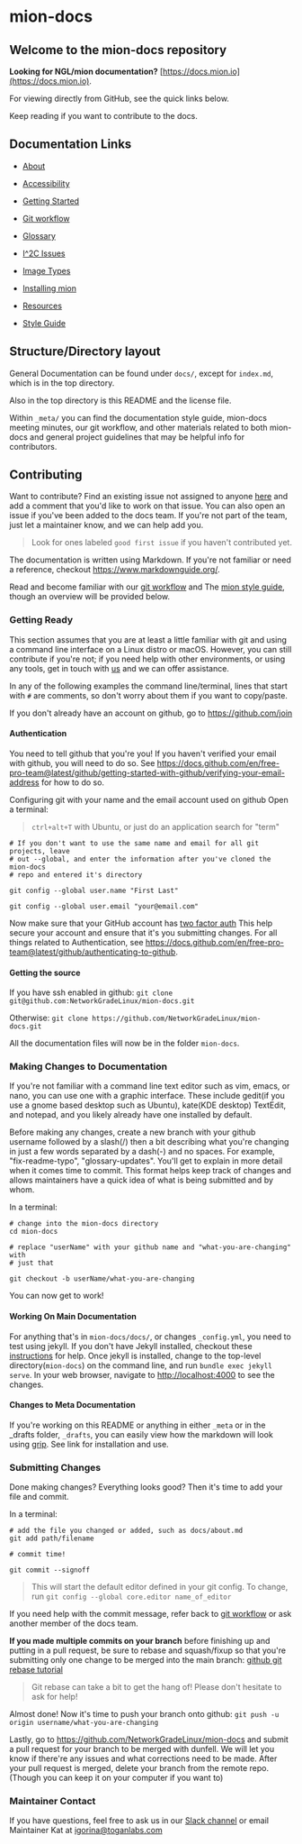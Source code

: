 # mion-docs

## Welcome to the mion-docs repository

**Looking for NGL/mion documentation?**
[https://docs.mion.io](https://docs.mion.io).

For viewing directly from GitHub, see the quick links below.

Keep reading if you want to contribute to the docs.

## Documentation Links

* [About](docs/about.md)

* [Accessibility](docs/ACCESSIBILITY.md)

* [Getting Started](docs/getting-started.md)

* [Git workflow](_meta/git_commandments.md)

* [Glossary](docs/glossary.md)

* [I^2C Issues](docs/i2c-issues.md)

* [Image Types](docs/imagetypes.md)

* [Installing mion](docs/installing_mion.md)

* [Resources](docs/resources.md)

* [Style Guide](_meta/style_guide.md)

## Structure/Directory layout

General Documentation can be found under `docs/`, except for `index.md`, which
is in the top directory.

Also in the top directory is this README and the license file.

Within `_meta/` you can find the documentation style guide, mion-docs
meeting minutes, our git workflow, and other materials related to both mion-docs
and general project guidelines that may be helpful info for contributors.

## Contributing

Want to contribute? Find an existing issue not assigned to anyone
[here](https://github.com/NetworkGradeLinux/mion-docs/issues) and add a comment
that you'd like to work on that issue. You can also open an issue if you've
been added to the docs team. If you're not part of the team, just let a
maintainer know, and we can help add you.
> Look for ones labeled `good first issue` if you haven't contributed yet.

The documentation is written using Markdown. If you're not familiar or need a
reference, checkout <https://www.markdownguide.org/>.

Read and become familiar with our [git workflow](_meta/git_commandments.md) and
The [mion style guide](_meta/style_guide.md), though an overview will be
provided below.

### Getting Ready

This section assumes that you are at least a little familiar with git and
using a command line interface on a Linux distro or macOS. However, you can
still contribute if you're not; if you need help with other environments, or
using any tools, get in touch with [us](#maintainer-contact) and we can
offer assistance.

In any of the following examples the command line/terminal, lines that start
with `#` are comments, so don't worry about them if you want to copy/paste.

If you don't already have an account on github, go to <https://github.com/join>

#### Authentication

You need to tell github that you're you!
If you haven't verified your email with github, you will need to do so.
See <https://docs.github.com/en/free-pro-team@latest/github/getting-started-with-github/verifying-your-email-address>
for how to do so.

Configuring git with your name and the email account used on github
Open a terminal:

> `ctrl+alt+T` with Ubuntu, or just do an application search for "term"

```shell
# If you don't want to use the same name and email for all git projects, leave
# out --global, and enter the information after you've cloned the mion-docs
# repo and entered it's directory

git config --global user.name "First Last"

git config --global user.email "your@email.com"

```

Now make sure that your GitHub account has
[two factor auth](https://GitHub.blog/2013-09-03-two-factor-authentication/)
This help secure your account and ensure that it's you submitting changes.
For all things related to
Authentication, see
<https://docs.github.com/en/free-pro-team@latest/github/authenticating-to-github>.

#### Getting the source

If you have ssh enabled in github:
`git clone git@github.com:NetworkGradeLinux/mion-docs.git`

Otherwise:
`git clone https://github.com/NetworkGradeLinux/mion-docs.git`

All the documentation files will now be in the folder `mion-docs`.

### Making Changes to Documentation

If you're not familiar with a command line text editor such as vim, emacs, or
nano, you can use one with a graphic interface. These include
gedit(if you use a gnome based desktop such as Ubuntu), kate(KDE desktop)
TextEdit, and notepad, and you likely already have one installed by default.

Before making any changes, create a new branch with your github username
followed by a slash(/) then a bit describing what you're changing in just a few
words separated by a dash(-) and no spaces. For example, "fix-readme-typo",
"glossary-updates". You'll get to explain in more detail when it comes time to
commit. This format helps keep track of changes and allows maintainers have a
quick idea of what is being submitted and by whom.

In a terminal:

```shell
# change into the mion-docs directory
cd mion-docs

# replace "userName" with your github name and "what-you-are-changing" with
# just that

git checkout -b userName/what-you-are-changing
```

You can now get to work!

#### Working On Main Documentation

For anything that's in `mion-docs/docs/`, or changes `_config.yml`, you need
to test using jekyll. If you don't have Jekyll installed,
checkout these [instructions](https://jekyllrb.com/docs/installation/) for help.
Once jekyll is installed, change to the top-level directory(`mion-docs`) on
the command line, and run `bundle exec jekyll serve`. In your web browser,
navigate to <http://localhost:4000> to see the changes.

#### Changes to Meta Documentation

If you're working on this README or anything in either `_meta` or in the
_drafts folder, `_drafts`, you can easily view how the markdown will look
using [grip](https://github.com/joeyespo/grip). See link for installation and
use.

### Submitting Changes

Done making changes? Everything looks good? Then it's time to add your file and
commit.

In a terminal:

```shell
# add the file you changed or added, such as docs/about.md
git add path/filename

# commit time!

git commit --signoff
```

> This will start the default editor defined in your git config. To change, run
`git config --global core.editor name_of_editor`

If you need help with the commit message, refer back to
[git workflow](_meta/git_commandments.md) or ask another member of the docs
team.

**If you made multiple commits on your branch** before finishing up and putting
in a pull request, be sure to rebase and squash/fixup so that you're submitting
only one change to be merged into the main branch:
[github git rebase tutorial](https://docs.github.com/en/free-pro-team@latest/github/using-git/using-git-rebase-on-the-command-line#pushing-rebased-code-to-github)
> Git rebase can take a bit to get the hang of! Please don't hesitate to ask for
help!

Almost done! Now it's time to push your branch onto github:
`git push -u origin username/what-you-are-changing`

Lastly, go to <https://github.com/NetworkGradeLinux/mion-docs> and submit a pull
request for your branch to be merged with dunfell. We will let you know if
there're any issues and what corrections need to be made. After your pull
request is merged, delete your branch from the remote repo. (Though you can keep
it on your computer if you want to)

### Maintainer Contact

If you have questions, feel free to ask us in our
[Slack channel](https://networkgradelinux.slack.com) or email Maintainer Kat
at igorina@toganlabs.com
